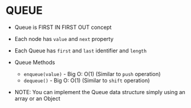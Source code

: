 # QUEUE

- Queue is FIRST IN FIRST OUT concept
- Each node has `value` and `next` property
- Each Queue has `first` and `last` identifier and `length`
- Queue Methods
  - `enqueue(value)` - Big O: O(1)  (Similar to `push` operation)
  - `dequeue()` - Big O: O(1)  (Similar to `shift` operation)

- NOTE: You can implement the Queue data structure simply using an array or an Object
